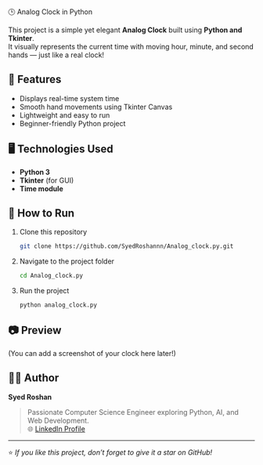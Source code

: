 🕒 Analog Clock in Python  

This project is a simple yet elegant **Analog Clock** built using **Python and Tkinter**.  
It visually represents the current time with moving hour, minute, and second hands — just like a real clock!  

## 🔧 Features  
- Displays real-time system time  
- Smooth hand movements using Tkinter Canvas  
- Lightweight and easy to run  
- Beginner-friendly Python project  

## 🖥️ Technologies Used  
- **Python 3**  
- **Tkinter** (for GUI)  
- **Time module**

## 🚀 How to Run  
1. Clone this repository  
   ```bash
   git clone https://github.com/SyedRoshannn/Analog_clock.py.git
   ```
2. Navigate to the project folder  
   ```bash
   cd Analog_clock.py
   ```
3. Run the project  
   ```bash
   python analog_clock.py
   ```

## 📷 Preview  
(You can add a screenshot of your clock here later!)

## 👨‍💻 Author  
**Syed Roshan**  
> Passionate Computer Science Engineer exploring Python, AI, and Web Development.  
> 🌐 [LinkedIn Profile](https://www.linkedin.com/in/syed-roshan-a86857257?lipi=urn%3Ali%3Apage%3Ad_flagship3_profile_view_base_contact_details%3B6be8q591Q%2FqXJ0vSFtQBEA%3D%3D)  

---
⭐ *If you like this project, don’t forget to give it a star on GitHub!*

